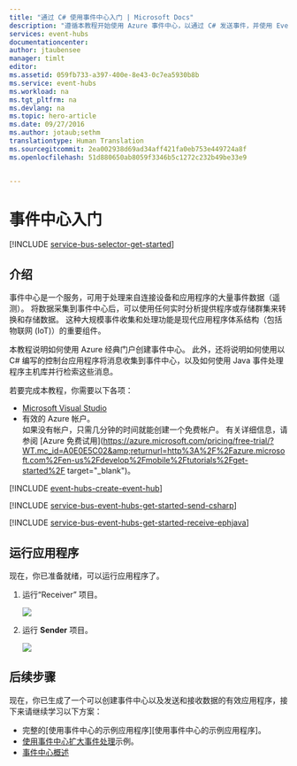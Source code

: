 ```yaml
---
title: "通过 C# 使用事件中心入门 | Microsoft Docs"
description: "遵循本教程开始使用 Azure 事件中心，以通过 C# 发送事件，并使用 EventProcessorHost 通过 Java 接收事件。"
services: event-hubs
documentationcenter: 
author: jtaubensee
manager: timlt
editor: 
ms.assetid: 059fb733-a397-400e-8e43-0c7ea5930b8b
ms.service: event-hubs
ms.workload: na
ms.tgt_pltfrm: na
ms.devlang: na
ms.topic: hero-article
ms.date: 09/27/2016
ms.author: jotaub;sethm
translationtype: Human Translation
ms.sourcegitcommit: 2ea002938d69ad34aff421fa0eb753e449724a8f
ms.openlocfilehash: 51d880650ab8059f3346b5c1272c232b49be33e9


---
```

# <a name="get-started-with-event-hubs"></a>事件中心入门
[!INCLUDE [service-bus-selector-get-started](../../includes/service-bus-selector-get-started.md)]

## <a name="introduction"></a>介绍
事件中心是一个服务，可用于处理来自连接设备和应用程序的大量事件数据（遥测）。 将数据采集到事件中心后，可以使用任何实时分析提供程序或存储群集来转换和存储数据。 这种大规模事件收集和处理功能是现代应用程序体系结构（包括物联网 (IoT)）的重要组件。

本教程说明如何使用 Azure 经典门户创建事件中心。 此外，还将说明如何使用以 C# 编写的控制台应用程序将消息收集到事件中心，以及如何使用 Java 事件处理程序主机库并行检索这些消息。

若要完成本教程，你需要以下各项：

* [Microsoft Visual Studio](http://visualstudio.com)
* 有效的 Azure 帐户。 <br/>如果没有帐户，只需几分钟的时间就能创建一个免费帐户。 有关详细信息，请参阅 [Azure 免费试用](https://azure.microsoft.com/pricing/free-trial/?WT.mc_id=A0E0E5C02&amp;returnurl=http%3A%2F%2Fazure.microsoft.com%2Fen-us%2Fdevelop%2Fmobile%2Ftutorials%2Fget-started%2F target="_blank")。

[!INCLUDE [event-hubs-create-event-hub](../../includes/event-hubs-create-event-hub.md)]

[!INCLUDE [service-bus-event-hubs-get-started-send-csharp](../../includes/service-bus-event-hubs-get-started-send-csharp.md)]

[!INCLUDE [service-bus-event-hubs-get-started-receive-ephjava](../../includes/service-bus-event-hubs-get-started-receive-ephjava.md)]

## <a name="run-the-applications"></a>运行应用程序
现在，你已准备就绪，可以运行应用程序了。

1. 运行“Receiver”  项目。
   
   ![][21]
2. 运行 **Sender** 项目。
   
   ![][22]

## <a name="next-steps"></a>后续步骤
现在，你已生成了一个可以创建事件中心以及发送和接收数据的有效应用程序，接下来请继续学习以下方案：

* 完整的[使用事件中心的示例应用程序][使用事件中心的示例应用程序]。
* [使用事件中心扩大事件处理][使用事件中心扩大事件处理]示例。
* [事件中心概述][事件中心概述]

<!-- Images. -->
[21]: ./media/event-hubs-csharp-ephjava-getstarted/ephjava.png
[22]: ./media/event-hubs-csharp-ephjava-getstarted/cs-send.png

<!-- Links -->
[Azure 经典门户]: https://manage.windowsazure.com/
[事件中心概述]: event-hubs-overview.md
[使用事件中心的完整示例应用程序]: https://code.msdn.microsoft.com/Service-Bus-Event-Hub-286fd097
[使用事件中心扩大事件处理]: https://code.msdn.microsoft.com/Service-Bus-Event-Hub-45f43fc3



<!--HONumber=Nov16_HO2-->



